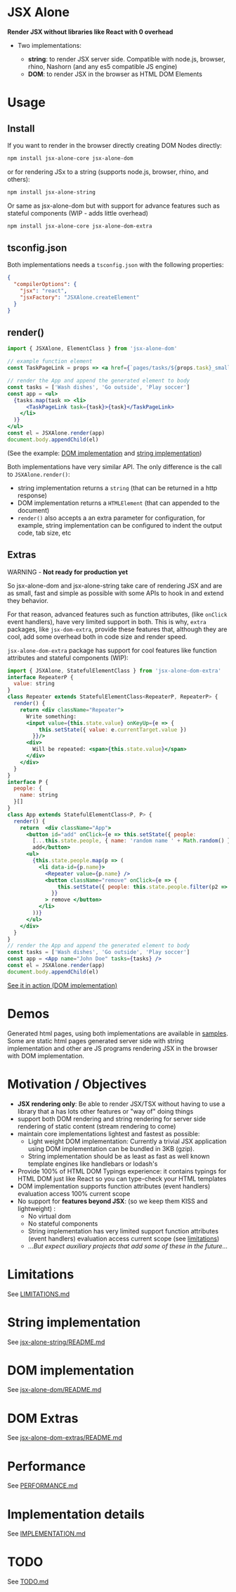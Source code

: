 # JSX Alone 

**Render JSX without libraries like React with 0 overhead**

 * Two implementations: 

   * **string**: to render JSX server side. Compatible with node.js, browser, rhino, Nashorn (and any es5 compatible JS engine)
   * **DOM**: to render JSX in the browser as HTML DOM Elements

# Usage

## Install

If you want to render in the browser directly creating DOM Nodes directly:

```sh
npm install jsx-alone-core jsx-alone-dom
```

or for rendering JSx to a string (supports node.js, browser, rhino, and others):

```sh
npm install jsx-alone-string
```

Or same as jsx-alone-dom but with support for advance features such as stateful components (WIP - adds little overhead)

```sh
npm install jsx-alone-core jsx-alone-dom-extra
```


## tsconfig.json

Both implementations needs a `tsconfig.json` with the following properties: 

```json
{
  "compilerOptions": {
    "jsx": "react",
    "jsxFactory": "JSXAlone.createElement"
  }
}
```

## render()

```jsx
import { JSXAlone, ElementClass } from 'jsx-alone-dom'

// example function element
const TaskPageLink = props => <a href={`pages/tasks/${props.task}_small.html`}>{props.children}</a>

// render the App and append the generated element to body
const tasks = ['Wash dishes', 'Go outside', 'Play soccer']
const app = <ul>
  {tasks.map(task => <li>
      <TaskPageLink task={task}>{task}</TaskPageLink>
    </li>
  )}
</ul>
const el = JSXAlone.render(app)
document.body.appendChild(el)
```

(See the example: [DOM implementation](https://cancerberosgx.github.io/jsx-alone/jsx-alone-dom-sample-project/simple/index-min.html) and [string implementation](https://cancerberosgx.github.io/jsx-alone/jsx-alone-string-sample-project/simple-indented.html))

Both implementations have very similar API. The only difference is the call to `JSXAlone.render()`:

  * string implementation returns a `string` (that can be returned in a http response)
  * DOM implementation returns a `HTMLElement` (that can appended to the document)
  * `render()` also accepts a an extra parameter for configuration, for example, string implementation can be configured to indent the output code, tab size, etc 

## Extras

WARNING - **Not ready for production yet**

So jsx-alone-dom and jsx-alone-string take care of rendering JSX and are as small, fast and simple as possible with some APIs to hook in and extend they behavior. 

For that reason, advanced features such as function attributes, (like `onClick` event handlers), have very limited support in both. This is why, `extra` packages, like `jsx-dom-extra`, provide these features that, although they are cool, add some overhead both in code size and render speed.

`jsx-alone-dom-extra` package has support for cool features like function attributes and stateful components (WIP):

```jsx
import { JSXAlone, StatefulElementClass } from 'jsx-alone-dom-extra'
interface RepeaterP {
  value: string
}
class Repeater extends StatefulElementClass<RepeaterP, RepeaterP> {
  render() {
    return <div className="Repeater">
      Write something:
      <input value={this.state.value} onKeyUp={e => {
          this.setState({ value: e.currentTarget.value })
        }}/>
      <div>
        Will be repeated: <span>{this.state.value}</span>
      </div>
    </div>    
  }
}
interface P {
  people: {
    name: string
  }[]
}
class App extends StatefulElementClass<P, P> {
  render() {
    return  <div className="App">
      <button id="add" onClick={e => this.setState({ people: 
        [...this.state.people, { name: 'random name ' + Math.random() }] })}>          
        add</button>
      <ul>
        {this.state.people.map(p => (
          <li data-id={p.name}>
            <Repeater value={p.name} />
            <button className="remove" onClick={e => {
                this.setState({ people: this.state.people.filter(p2 => p2.name !== p.name) })
              }}
            > remove </button>
          </li>
        ))}
      </ul>
    </div>    
  }
}
// render the App and append the generated element to body
const tasks = ['Wash dishes', 'Go outside', 'Play soccer']
const app = <App name="John Doe" tasks={tasks} />
const el = JSXAlone.render(app)
document.body.appendChild(el)
```

[See it in action (DOM implementation)](https://cancerberosgx.github.io/jsx-alone/jsx-alone-dom-extra/statefulElementClassTestMain/index-min.html)

# Demos

Generated html pages, using both implementations are available in [samples](https://cancerberosgx.github.io/jsx-alone/index.html). Some are static html pages generated server side with string implementation and other are JS programs rendering JSX in the browser with DOM implementation.


# Motivation / Objectives

 * **JSX rendering only**: Be able to render JSX/TSX without having to use a library that a has lots other features or "way of" doing things 
 * support both DOM rendering and string rendering for server side rendering of static content (stream rendering to come)
 * maintain core implementations lightest and fastest as possible:
   * Light weight DOM implementation: Currently a trivial JSX application using DOM implementation can be bundled in 3KB (gzip).
   * String implementation should be as least as fast as well known template engines like handlebars or lodash's
 * Provide 100% of HTML DOM Typings experience: it contains typings for HTML DOM just like React so you can type-check your HTML templates
 * DOM implementation supports function attributes (event handlers) evaluation access 100% current scope
 * No support for **features beyond JSX**: (so we keep them KISS and lightweight) :
   * No virtual dom
   * No stateful components 
   * String implementation has very limited support function attributes (event handlers) evaluation access current scope (see [limitations](LIMITATIONS.md))
   * *...But expect auxiliary projects that add some of these in the future...*

# Limitations

See [LIMITATIONS.md](LIMITATIONS.md)

# String implementation

See  [jsx-alone-string/README.md](jsx-alone-string/README.md)

# DOM implementation

See [jsx-alone-dom/README.md](jsx-alone-dom/README.md)

# DOM Extras

See [jsx-alone-dom-extras/README.md](jsx-alone-dom/README.md)

# Performance

See [PERFORMANCE.md](PERFORMANCE.md)

# Implementation details

See [IMPLEMENTATION.md](IMPLEMENTATION.md)

# TODO

See [TODO.md](TODO.md)